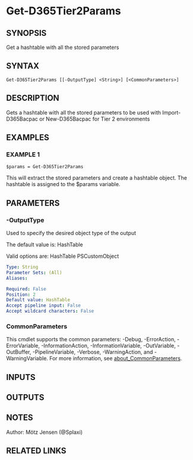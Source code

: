 ﻿---
external help file: d365fo.tools-help.xml
Module Name: d365fo.tools
online version:
schema: 2.0.0
---

# Get-D365Tier2Params

## SYNOPSIS
Get a hashtable with all the stored parameters

## SYNTAX

```
Get-D365Tier2Params [[-OutputType] <String>] [<CommonParameters>]
```

## DESCRIPTION
Gets a hashtable with all the stored parameters to be used with Import-D365Bacpac or New-D365Bacpac for Tier 2 environments

## EXAMPLES

### EXAMPLE 1
```
$params = Get-D365Tier2Params
```

This will extract the stored parameters and create a hashtable object.
The hashtable is assigned to the $params variable.

## PARAMETERS

### -OutputType
Used to specify the desired object type of the output

The default value is: HashTable

Valid options are:
HashTable
PSCustomObject

```yaml
Type: String
Parameter Sets: (All)
Aliases:

Required: False
Position: 2
Default value: HashTable
Accept pipeline input: False
Accept wildcard characters: False
```

### CommonParameters
This cmdlet supports the common parameters: -Debug, -ErrorAction, -ErrorVariable, -InformationAction, -InformationVariable, -OutVariable, -OutBuffer, -PipelineVariable, -Verbose, -WarningAction, and -WarningVariable. For more information, see [about_CommonParameters](http://go.microsoft.com/fwlink/?LinkID=113216).

## INPUTS

## OUTPUTS

## NOTES
Author: Mötz Jensen (@Splaxi)

## RELATED LINKS
